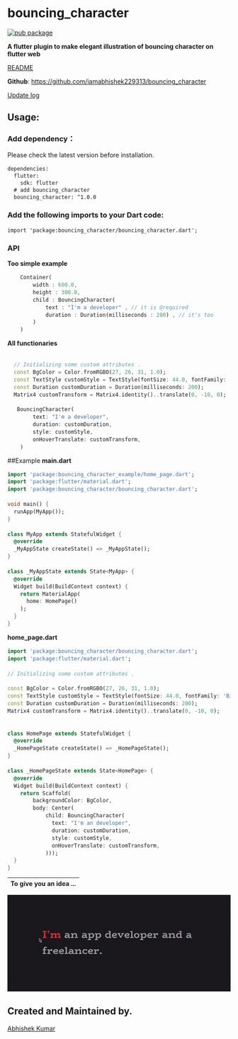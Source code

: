 
# bouncing_character
[![pub package](https://img.shields.io/pub/v/bouncing_character.svg)](https://pub.dartlang.org/packages/bouncing_character)

**A flutter plugin to make elegant illustration of bouncing character on flutter web**


[README](https://github.com/iamabhishek229313/bouncing_character/blob/master/README.md)

**Github**: https://github.com/iamabhishek229313/bouncing_character

[Update log](/CHANGELOG.md)

## Usage:

### Add dependency：
Please check the latest version before installation.
```
dependencies:
  flutter:
    sdk: flutter
  # add bouncing_character
  bouncing_character: ^1.0.0
```

### Add the following imports to your Dart code:
```
import 'package:bouncing_character/bouncing_character.dart';
```
### API
**Too simple example**
```dart
    Container(
        width : 600.0,
        height : 300.0,
        child : BouncingCharacter(
            text : "I'm a developer" , // it is @required
            duration : Duration(milliseconds : 200) , // it's too
        )       
    )
```
**All functionaries**
```dart
    
  // Initializing some custom attributes .
  const BgColor = Color.fromRGBO(27, 26, 31, 1.0);
  const TextStyle customStyle = TextStyle(fontSize: 44.0, fontFamily: 'BioRhyme', color: Colors.grey);
  const Duration customDuration = Duration(milliseconds: 200);
  Matrix4 customTransform = Matrix4.identity()..translate(0, -10, 0);   
  
   BouncingCharacter(
        text: "I'm a developer",
        duration: customDuration,
        style: customStyle,
        onHoverTranslate: customTransform,
    )
```
##Example 
**main.dart**
```dart
import 'package:bouncing_character_example/home_page.dart';
import 'package:flutter/material.dart';
import 'package:bouncing_character/bouncing_character.dart';

void main() {
  runApp(MyApp());
}

class MyApp extends StatefulWidget {
  @override
  _MyAppState createState() => _MyAppState();
}

class _MyAppState extends State<MyApp> {
  @override
  Widget build(BuildContext context) {
    return MaterialApp(
      home: HomePage()
    );
  }
}
```

**home_page.dart**
```dart
import 'package:bouncing_character/bouncing_character.dart';
import 'package:flutter/material.dart';

// Initializing some custom attributes .

const BgColor = Color.fromRGBO(27, 26, 31, 1.0);
const TextStyle customStyle = TextStyle(fontSize: 44.0, fontFamily: 'BioRhyme', color: Colors.grey);
const Duration customDuration = Duration(milliseconds: 200);
Matrix4 customTransform = Matrix4.identity()..translate(0, -10, 0);


class HomePage extends StatefulWidget {
  @override
  _HomePageState createState() => _HomePageState();
}

class _HomePageState extends State<HomePage> {
  @override
  Widget build(BuildContext context) {
    return Scaffold(
        backgroundColor: BgColor,
        body: Center(
            child: BouncingCharacter(
              text: "I'm an developer",
              duration: customDuration,
              style: customStyle,
              onHoverTranslate: customTransform,
            )));
  }
}
```
|                                                     To give you an idea ...                                                      |
|:----------------------------------------------------------------------------------------------------------------------:|
![](https://github.com/iamabhishek229313/bouncing_character/blob/master/illustration/illustration_gif.gif?raw=true) 

## Created and Maintained by. 
[Abhishek Kumar](https://github.com/iamabhishek229313) 

